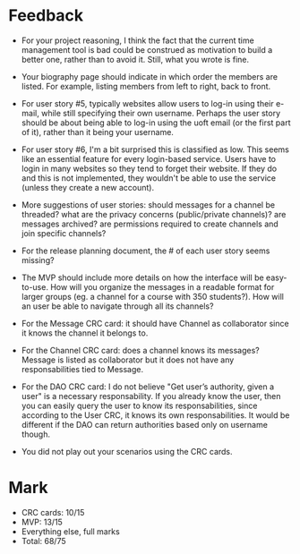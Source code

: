 # Feedback

* For your project reasoning, I think the fact that the current time management tool is bad could be construed as motivation to build a better one, rather than to avoid it. Still, what you wrote is fine.

* Your biography page should indicate in which order the members are listed. For example, listing members from left to right, back to front.

* For user story #5, typically websites allow users to log-in using their e-mail, while still specifying their own username. Perhaps the user story should be about being able to log-in using the uoft email (or the first part of it), rather than it being your username.

* For user story #6, I'm a bit surprised this is classified as low. This seems like an essential feature for every login-based service. Users have to login in many websites so they tend to forget their website. If they do and this is not implemented, they wouldn't be able to use the service (unless they create a new account).

* More suggestions of user stories: should messages for a channel be threaded? what are the privacy concerns (public/private channels)? are messages archived? are permissions required to create channels and join specific channels?

* For the release planning document, the # of each user story seems missing?

* The MVP should include more details on how the interface will be easy-to-use. How will you organize the messages in a readable format for larger groups (eg. a channel for a course with 350 students?). How will an user be able to navigate through all its channels?

* For the Message CRC card: it should have Channel as collaborator since it knows the channel it belongs to.

* For the Channel CRC card: does a channel knows its messages? Message is listed as collaborator but it does not have any responsabilities tied to Message.

* For the DAO CRC card: I do not believe "Get user’s authority, given a user" is a necessary responsability. If you already know the user, then you can easily query the user to know its responsabilities, since according to the User CRC, it knows its own responsabilities. It would be different if the DAO can return authorities based only on username though.

* You did not play out your scenarios using the CRC cards.

# Mark

* CRC cards: 10/15
* MVP: 13/15
* Everything else, full marks
* Total: 68/75
